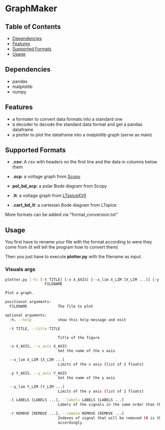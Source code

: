 # GraphMaker

## Table of Contents
* [Dependencies](#dependencies)
* [Features](#features)
* [Supported Formats](#supported-formats)
* [Usage](#usage)

## Dependencies
* pandas
* matplotlib
* numpy

## Features
* a formater to convert data formats into a standard one
* a decoder to decode the standard data format and get a pandas dataframe
* a plotter to plot the dataframe into a matplotlib graph (serve as main)

## Supported Formats
* **.csv**: A csv with headers on the first line and the data in columns below them

* **.scp**: a voltage graph from [Scopy](https://wiki.analog.com/university/tools/m2k/scopy)
* **pol_bd_scp**: a polar Bode diagram from Scopy

* **.lt**: a voltage graph from [LTspiceXVII](https://www.analog.com/en/design-center/design-tools-and-calculators/ltspice-simulator.html)
* **.cart_bd_lt**: a cartesian Bode diagram from LTspice

More formats can be added via "format_conversion.txt"

## Usage
You first have to rename your file with the format according to were they come from (it will tell the program how to convert them)

Then you just have to execute **plotter.py** with the filename as input.

### Visuals args 
```bash
plotter.py [-h] [-t TITLE] [-x X_AXIS] [--x_lim X_LIM [X_LIM ...]] [-y Y_AXIS] [--y_lim Y_LIM [Y_LIM ...]] [-l LABELS [LABELS ...]] [-r REMOVE [REMOVE ...]]
                  FILENAME

Plot a graph.

positional arguments:
  FILENAME              The file to plot

optional arguments:
  -h, --help            show this help message and exit

  -t TITLE, --title TITLE

                        Title of the figure

  -x X_AXIS, --x_axis X_AXIS
                        Set the name of the x axis

  --x_lim X_LIM [X_LIM ...]
                        Limits of the x axis (list of 2 floats)

  -y Y_AXIS, --y_axis Y_AXIS
                        Set the name of the y axis

  --y_lim Y_LIM [Y_LIM ...]
                        Limits of the y axis (list of 2 floats)

  -l LABELS [LABELS ...], --labels LABELS [LABELS ...]
                        Labels of the signals in the same order than the input file headers (without the x axis)

  -r REMOVE [REMOVE ...], --remove REMOVE [REMOVE ...]
                        Indexes of signal that will be removed (0 is the index of the x-axis). The signals will be renamed after the removing so name them
                        accordingly
```
